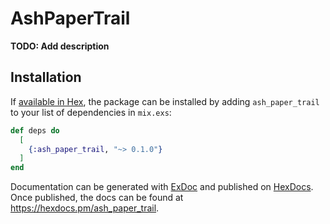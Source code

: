 # AshPaperTrail

**TODO: Add description**

## Installation

If [available in Hex](https://hex.pm/docs/publish), the package can be installed
by adding `ash_paper_trail` to your list of dependencies in `mix.exs`:

```elixir
def deps do
  [
    {:ash_paper_trail, "~> 0.1.0"}
  ]
end
```

Documentation can be generated with [ExDoc](https://github.com/elixir-lang/ex_doc)
and published on [HexDocs](https://hexdocs.pm). Once published, the docs can
be found at <https://hexdocs.pm/ash_paper_trail>.

